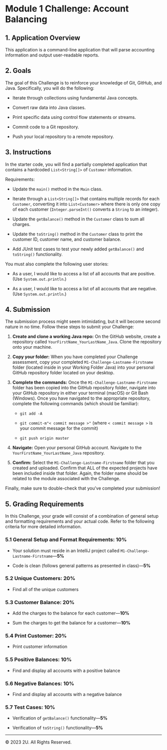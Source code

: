 # Module 1 Challenge: Account Balancing

## 1. Application Overview

This application is a command-line application that will parse accounting information and output user-readable reports.

## 2. Goals

The goal of this Challenge is to reinforce your knowledge of Git, GitHub, and Java. Specifically, you will do the following:

* Iterate through collections using fundamental Java concepts.

* Convert raw data into Java classes.

* Print specific data using control flow statements or streams.

* Commit code to a Git repository.

* Push your local repository to a remote repository.

## 3. Instructions

In the starter code, you will find a partially completed application that contains a hardcoded `List<String[]>` of `Customer` information.  

Requirements:

* Update the `main()` method in the `Main` class.

* Iterate through a `List<String[]>` that contains multiple records for each `Customer`, converting it into `List<Customer>` where there is only one copy of each customer (`Integer.parseInt()` converts a `String` to an integer).

* Update the `getBalance()` method in the `Customer` class to sum all charges.

* Update the `toString()` method in the `Customer` class to print the customer ID, customer name, and customer balance.

* Add JUnit test cases to test your newly added `getBalance()` and `toString()` functionality.

You must also complete the following user stories:

* As a user, I would like to access a list of all accounts that are positive. (Use `System.out.println`.)

* As a user, I would like to access a list of all accounts that are negative. (Use `System.out.println`.)

## 4. Submission

The submission process might seem intimidating, but it will become second nature in no time. Follow these steps to submit your Challenge:

1. **Create and clone a working Java repo:** On the GitHub website, create a repository called `YourFirstName_YourLastName_Java`. Clone the repository onto your machine.

2. **Copy your folder:** When you have completed your Challenge assessment, copy your completed `M1-Challenge-Lastname-Firstname` folder (located inside in your Working Folder Java) into your personal GitHub repository folder located on your desktop.

3. **Complete the commands:** Once the `M1-Challenge-Lastname-Firstname` folder has been copied into the GitHub repository folder, navigate into your GitHub repository in either your terminal (macOS) or Git Bash (Windows). Once you have navigated to the appropriate repository, complete the following commands (which should be familiar):

    * `git add -A`

    * `git commit-m"< commit message >"` (where `< commit message >` is your commit message for the commit)

    * `git push origin master`

4. **Navigate:** Open your personal GitHub account. Navigate to the  `YourFirstName_YourLastName_Java` repository.

5. **Confirm:** Select the `M1-Challenge-Lastname-Firstname` folder that you created and uploaded. Confirm that ALL of the expected projects have been included inside that folder. Again, the folder name should be related to the module associated with the Challenge.

Finally, make sure to double-check that you've completed your submission!

## 5. Grading Requirements

In this Challenge, your grade will consist of a combination of general setup and formatting requirements and your actual code. Refer to the following criteria for more detailed information.

### 5.1 General Setup and Format Requirements: 10%

* Your solution must reside in an IntelliJ project called `M1-Challenge-Lastname-Firstname`&mdash;**5%**

* Code is clean (follows general patterns as presented in class)&mdash;**5%**

### 5.2 Unique Customers: 20%

* Find all of the unique customers

### 5.3 Customer Balance: 20%

* Add the charges to the balance for each customer&mdash;**10%**

* Sum the charges to get the balance for a customer&mdash;**10%**

### 5.4 Print Customer: 20%

* Print customer information

### 5.5 Positive Balances: 10%

* Find and display all accounts with a positive balance

### 5.6 Negative Balances: 10%

* Find and display all accounts with a negative balance

### 5.7 Test Cases: 10%

* Verification of `getBalance()` functionality&mdash;**5%**

* Verification of `toString()` functionality&mdash;**5%**

---

© 2023 2U. All Rights Reserved.
